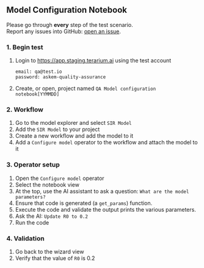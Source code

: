 ## Model Configuration Notebook
Please go through __every__ step of the test scenario.\
Report any issues into GitHub: [open an issue](https://github.com/DARPA-ASKEM/terarium/issues/new?assignees=&labels=bug%2C+Q%26A&template=qa-issue.md&title=%5BBUG%5D%3A+).

### 1. Begin test
1. Login to https://app.staging.terarium.ai using the test account
    ```
    email: qa@test.io
    password: askem-quality-assurance
    ```
2. Create, or open, project named `QA Model configuration notebook[YYMMDD]`

### 2. Workflow
1. Go to the model explorer and select `SIR Model`
2. Add the `SIR Model` to your project
3. Create a new workflow and add the model to it
4. Add a `Configure model` operator to the workflow and attach the model to it

### 3. Operator setup
1. Open the `Configure model` operator
2. Select the notebook view
3. At the top, use the AI assistant to ask a question: `What are the model parameters?`
4. Ensure that code is generated (a `get_params`) function.
5. Execute the code and validate the output prints the various parameters.
6. Ask the AI: `Update R0 to 0.2`
7. Run the code

### 4. Validation
1. Go back to the wizard view
2. Verify that the value of `R0` is 0.2
